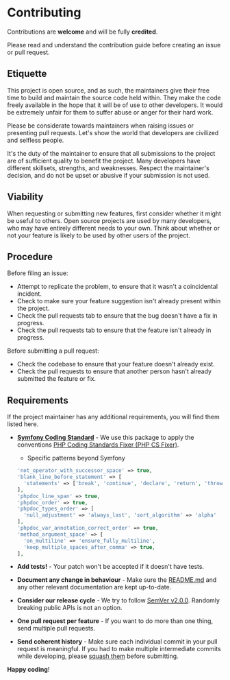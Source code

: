 # Contributing

Contributions are **welcome** and will be fully **credited**.

Please read and understand the contribution guide before creating an issue or pull request.

## Etiquette

This project is open source, and as such, the maintainers give their free time to build and maintain the source code
held within. They make the code freely available in the hope that it will be of use to other developers. It would be
extremely unfair for them to suffer abuse or anger for their hard work.

Please be considerate towards maintainers when raising issues or presenting pull requests. Let's show the
world that developers are civilized and selfless people.

It's the duty of the maintainer to ensure that all submissions to the project are of sufficient
quality to benefit the project. Many developers have different skillsets, strengths, and weaknesses. Respect the maintainer's decision, and do not be upset or abusive if your submission is not used.

## Viability

When requesting or submitting new features, first consider whether it might be useful to others. Open
source projects are used by many developers, who may have entirely different needs to your own. Think about
whether or not your feature is likely to be used by other users of the project.

## Procedure

Before filing an issue:

- Attempt to replicate the problem, to ensure that it wasn't a coincidental incident.
- Check to make sure your feature suggestion isn't already present within the project.
- Check the pull requests tab to ensure that the bug doesn't have a fix in progress.
- Check the pull requests tab to ensure that the feature isn't already in progress.

Before submitting a pull request:

- Check the codebase to ensure that your feature doesn't already exist.
- Check the pull requests to ensure that another person hasn't already submitted the feature or fix.

## Requirements

If the project maintainer has any additional requirements, you will find them listed here.

- **[Symfony Coding Standard](https://symfony.com/doc/current/contributing/code/standards.html)** - We use this package to apply the conventions [PHP Coding Standards Fixer (PHP CS Fixer)](https://github.com/FriendsOfPHP/PHP-CS-Fixer).

  - Specific patterns beyond Symfony

  ```php
  'not_operator_with_successor_space' => true,
  'blank_line_before_statement' => [
    'statements' => ['break', 'continue', 'declare', 'return', 'throw', 'try'],
  ],
  'phpdoc_line_span' => true,
  'phpdoc_order' => true,
  'phpdoc_types_order' => [
    'null_adjustment' => 'always_last', 'sort_algorithm' => 'alpha'
  ],
  'phpdoc_var_annotation_correct_order' => true,
  'method_argument_space' => [
    'on_multiline' => 'ensure_fully_multiline',
    'keep_multiple_spaces_after_comma' => true,
  ],
  ```

- **Add tests!** - Your patch won't be accepted if it doesn't have tests.

- **Document any change in behaviour** - Make sure the [README.md](../README.md) and any other relevant documentation are kept up-to-date.

- **Consider our release cycle** - We try to follow [SemVer v2.0.0](https://semver.org/). Randomly breaking public APIs is not an option.

- **One pull request per feature** - If you want to do more than one thing, send multiple pull requests.

- **Send coherent history** - Make sure each individual commit in your pull request is meaningful. If you had to make multiple intermediate commits while developing, please [squash them](https://www.git-scm.com/book/en/v2/Git-Tools-Rewriting-History#Changing-Multiple-Commit-Messages) before submitting.

**Happy coding**!
